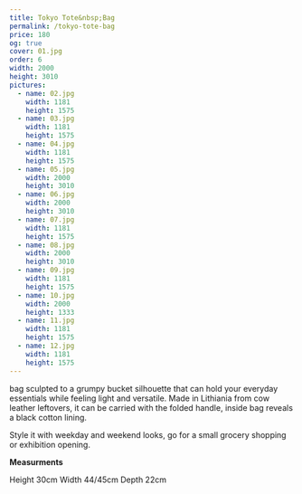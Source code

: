 ```yaml
---
title: Tokyo Tote&nbsp;Bag
permalink: /tokyo-tote-bag
price: 180
og: true
cover: 01.jpg
order: 6
width: 2000
height: 3010
pictures:
  - name: 02.jpg
    width: 1181
    height: 1575
  - name: 03.jpg
    width: 1181
    height: 1575
  - name: 04.jpg
    width: 1181
    height: 1575
  - name: 05.jpg
    width: 2000
    height: 3010
  - name: 06.jpg
    width: 2000
    height: 3010
  - name: 07.jpg
    width: 1181
    height: 1575
  - name: 08.jpg
    width: 2000
    height: 3010
  - name: 09.jpg
    width: 1181
    height: 1575
  - name: 10.jpg
    width: 2000
    height: 1333
  - name: 11.jpg
    width: 1181
    height: 1575
  - name: 12.jpg
    width: 1181
    height: 1575
---
```


bag sculpted to a grumpy bucket silhouette that can hold your everyday essentials while feeling light and versatile. Made in Lithiania from cow leather leftovers, it can be carried with the folded handle, inside bag reveals a black cotton lining.

Style it with weekday and weekend looks, go for a small grocery shopping or exhibition opening.

**Measurments**

Height 30cm
Width 44/45cm
Depth 22cm
